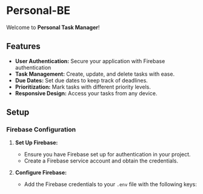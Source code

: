 # Personal-BE

Welcome to **Personal Task Manager**! 

## Features

- **User Authentication:** Secure your application with Firebase authentication
- **Task Management:** Create, update, and delete tasks with ease.
- **Due Dates:** Set due dates to keep track of deadlines.
- **Prioritization:** Mark tasks with different priority levels.
- **Responsive Design:** Access your tasks from any device.

## Setup

### Firebase Configuration

1. **Set Up Firebase:**
   - Ensure you have Firebase set up for authentication in your project.
   - Create a Firebase service account and obtain the credentials.

2. **Configure Firebase:**
   - Add the Firebase credentials to your `.env` file with the following keys:

